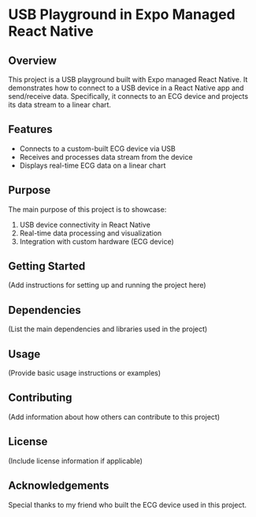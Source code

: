 # USB Playground in Expo Managed React Native

## Overview

This project is a USB playground built with Expo managed React Native. It demonstrates how to connect to a USB device in a React Native app and send/receive data. Specifically, it connects to an ECG device and projects its data stream to a linear chart.

## Features

- Connects to a custom-built ECG device via USB
- Receives and processes data stream from the device
- Displays real-time ECG data on a linear chart

## Purpose

The main purpose of this project is to showcase:

1. USB device connectivity in React Native
2. Real-time data processing and visualization
3. Integration with custom hardware (ECG device)

## Getting Started

(Add instructions for setting up and running the project here)

## Dependencies

(List the main dependencies and libraries used in the project)

## Usage

(Provide basic usage instructions or examples)

## Contributing

(Add information about how others can contribute to this project)

## License

(Include license information if applicable)

## Acknowledgements

Special thanks to my friend who built the ECG device used in this project.
